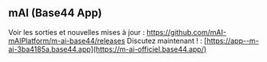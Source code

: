 ## mAI (Base44 App)

Voir les sorties et nouvelles mises à jour : https://github.com/mAI-mAIPlatform/m-ai-base44/releases
Discutez maintenant ! : [https://app--m-ai-3ba4185a.base44.app](https://m-ai-officiel.base44.app/)
